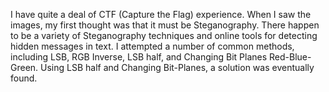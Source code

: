 I have quite a deal of CTF (Capture the Flag) experience. When I saw the images, my first thought was that it must be Steganography.
There happen to be a variety of Steganography techniques and online tools for detecting hidden messages in text.
I attempted a number of common methods, including LSB, RGB Inverse, LSB half, and Changing Bit Planes Red-Blue-Green.
Using LSB half and Changing Bit-Planes, a solution was eventually found.

